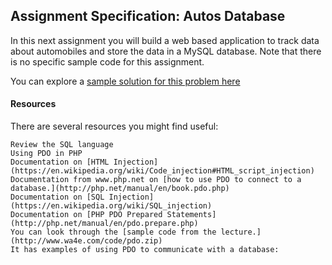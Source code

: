 ## Assignment Specification: Autos Database

In this next assignment you will build a web based application to track data about automobiles and store the data in a MySQL database. 
Note that there is no specific sample code for this assignment.

You can explore a [sample solution for this problem here](http://www.wa4e.com/solutions/autosdb/)

#### Resources

There are several resources you might find useful:

    Review the SQL language
    Using PDO in PHP
    Documentation on [HTML Injection](https://en.wikipedia.org/wiki/Code_injection#HTML_script_injection)
    Documentation from www.php.net on [how to use PDO to connect to a database.](http://php.net/manual/en/book.pdo.php)
    Documentation on [SQL Injection](https://en.wikipedia.org/wiki/SQL_injection)
    Documentation on [PHP PDO Prepared Statements](http://php.net/manual/en/pdo.prepare.php)
    You can look through the [sample code from the lecture.](http://www.wa4e.com/code/pdo.zip)
    It has examples of using PDO to communicate with a database:
